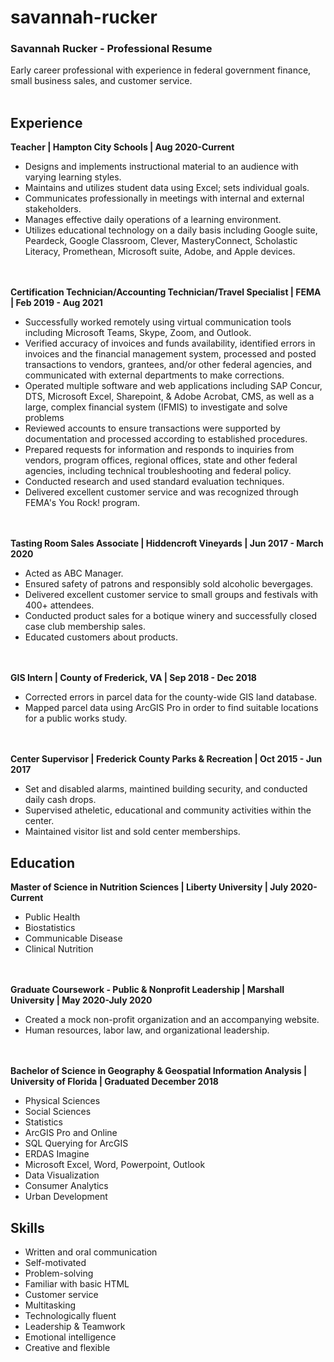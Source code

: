 # savannah-rucker
<h3>Savannah Rucker - Professional Resume</h3>
Early career professional with experience in federal government finance, small business sales, and customer service.
  <br></br>
<h2>Experience</h2>
<strong>Teacher | Hampton City Schools | Aug 2020-Current</strong>
  <ul>
    <li>Designs and implements instructional material to an audience with varying learning styles.</li>
    <li>Maintains and utilizes student data using Excel; sets individual goals.</li>
    <li>Communicates professionally in meetings with internal and external
        stakeholders.</li>
    <li>Manages effective daily operations of a learning environment.</li>
    <li>Utilizes educational technology on a daily basis including Google suite,
       Peardeck, Google Classroom, Clever, MasteryConnect, Scholastic
       Literacy, Promethean, Microsoft suite, Adobe, and Apple devices.</li>
  </ul>
    <br></br>
<strong>Certification Technician/Accounting Technician/Travel Specialist | FEMA | Feb 2019 - Aug 2021</strong>
  <ul>
    <li>Successfully worked remotely using virtual communication tools
        including Microsoft Teams, Skype, Zoom, and Outlook.</li>
    <li>Verified accuracy of invoices and funds availability, identified errors in
        invoices and the financial management system, processed and posted
        transactions to vendors, grantees, and/or other federal agencies, and
        communicated with external departments to make corrections.</li>
    <li>Operated multiple software and web applications including SAP
        Concur, DTS, Microsoft Excel, Sharepoint, & Adobe Acrobat, CMS, as
        well as a large, complex financial system (IFMIS) to investigate and
        solve problems</li>
    <li>Reviewed accounts to ensure transactions were supported by
        documentation and processed according to established procedures.</li>
    <li>Prepared requests for information and responds to inquiries from
        vendors, program offices, regional offices, state and other federal
        agencies, including technical troubleshooting and federal policy.</li>
  <li>Conducted research and used standard evaluation techniques.</li>
  <li>Delivered excellent customer service and was recognized through
      FEMA's You Rock! program.</li>
  </ul>
  <br></br>
  <strong>Tasting Room Sales Associate | Hiddencroft Vineyards | Jun 2017 - March 2020</strong>
  <ul>
    <li>Acted as ABC Manager.</li>
    <li>Ensured safety of patrons and responsibly sold alcoholic bevergages.</li>
    <li>Delivered excellent customer service to small groups and festivals with 400+ attendees.</li>
    <li>Conducted product sales for a botique winery and successfully closed case club membership sales.</li>
    <li>Educated customers about products.</li>
  </ul>
  <br></br>
   <strong>GIS Intern | County of Frederick, VA | Sep 2018 - Dec 2018</strong>
  <ul>
    <li>Corrected errors in parcel data for the county-wide GIS land database.</li>
    <li>Mapped parcel data using ArcGIS Pro in order to find suitable locations for a public works study.</li>
  </ul>
  <br></br>
   <strong>Center Supervisor | Frederick County Parks & Recreation | Oct 2015 - Jun 2017</strong>
  <ul>
    <li>Set and disabled alarms, maintined building security, and conducted daily cash drops. </li>
    <li>Supervised atheletic, educational and community activities within the center.</li>
    <li>Maintained visitor list and sold center memberships.</li>
  </ul>
<h2>Education</h2>
<strong>Master of Science in Nutrition Sciences | Liberty University | July 2020-Current</strong>
  <ul>
    <li>Public Health</li>
    <li>Biostatistics</li>
    <li>Communicable Disease</li>
    <li>Clinical Nutrition</li>
  </ul>
    <br></br>
<strong>Graduate Coursework - Public & Nonprofit Leadership | Marshall University | May 2020-July 2020</strong>
  <ul>
    <li>Created a mock non-profit organization and an accompanying website.</li>
    <li>Human resources, labor law, and organizational leadership.</li>
  </ul>
   <br></br>
<strong>Bachelor of Science in Geography & Geospatial Information Analysis | University of Florida | Graduated December 2018</strong>
  <ul>
    <li>Physical Sciences</li>
    <li>Social Sciences</li>
    <li>Statistics</li>
    <li>ArcGIS Pro and Online</li>
    <li>SQL Querying for ArcGIS</li>
    <li>ERDAS Imagine</li>
    <li>Microsoft Excel, Word, Powerpoint, Outlook</li>
    <li>Data Visualization</li>
    <li>Consumer Analytics</li>
    <li>Urban Development</li>
  </ul>
<h2>Skills</h2>
<ul>
    <li>Written and oral communication</li>
    <li>Self-motivated</li>
    <li>Problem-solving</li>
    <li>Familiar with basic HTML</li>
    <li>Customer service</li>
    <li>Multitasking</li>
    <li>Technologically fluent</li>
    <li>Leadership & Teamwork</li>
    <li>Emotional intelligence</li>
    <li>Creative and flexible</li>
  </ul>
